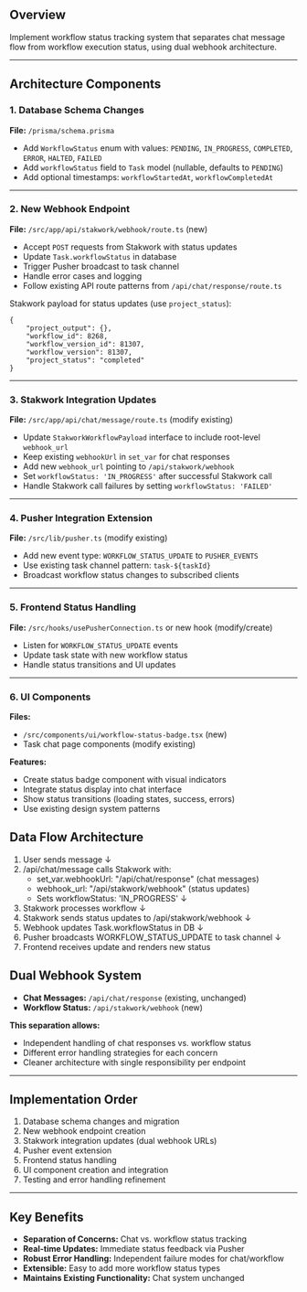 ## Overview

Implement workflow status tracking system that separates chat message flow from workflow execution status, using dual webhook architecture.

---

## Architecture Components

### 1. Database Schema Changes

**File:** `/prisma/schema.prisma`

- Add `WorkflowStatus` enum with values: `PENDING`, `IN_PROGRESS`, `COMPLETED`, `ERROR`, `HALTED`, `FAILED`
- Add `workflowStatus` field to `Task` model (nullable, defaults to `PENDING`)
- Add optional timestamps: `workflowStartedAt`, `workflowCompletedAt`

---

### 2. New Webhook Endpoint

**File:** `/src/app/api/stakwork/webhook/route.ts` (new)

- Accept `POST` requests from Stakwork with status updates
- Update `Task.workflowStatus` in database
- Trigger Pusher broadcast to task channel
- Handle error cases and logging
- Follow existing API route patterns from `/api/chat/response/route.ts`

Stakwork payload for status updates (use `project_status`):
```
{
    "project_output": {},
    "workflow_id": 8268,
    "workflow_version_id": 81307,
    "workflow_version": 81307,
    "project_status": "completed"
}
```

---

### 3. Stakwork Integration Updates

**File:** `/src/app/api/chat/message/route.ts` (modify existing)

- Update `StakworkWorkflowPayload` interface to include root-level `webhook_url`
- Keep existing `webhookUrl` in `set_var` for chat responses
- Add new `webhook_url` pointing to `/api/stakwork/webhook`
- Set `workflowStatus: 'IN_PROGRESS'` after successful Stakwork call
- Handle Stakwork call failures by setting `workflowStatus: 'FAILED'`

---

### 4. Pusher Integration Extension

**File:** `/src/lib/pusher.ts` (modify existing)

- Add new event type: `WORKFLOW_STATUS_UPDATE` to `PUSHER_EVENTS`
- Use existing task channel pattern: `task-${taskId}`
- Broadcast workflow status changes to subscribed clients

---

### 5. Frontend Status Handling

**File:** `/src/hooks/usePusherConnection.ts` or new hook (modify/create)

- Listen for `WORKFLOW_STATUS_UPDATE` events
- Update task state with new workflow status
- Handle status transitions and UI updates

---

### 6. UI Components

**Files:**

- `/src/components/ui/workflow-status-badge.tsx` (new)
- Task chat page components (modify existing)

**Features:**

- Create status badge component with visual indicators
- Integrate status display into chat interface
- Show status transitions (loading states, success, errors)
- Use existing design system patterns

## Data Flow Architecture

  1. User sends message
     ↓
  2. /api/chat/message calls Stakwork with:
     - set_var.webhookUrl: "/api/chat/response" (chat messages)
     - webhook_url: "/api/stakwork/webhook" (status updates)
     - Sets workflowStatus: 'IN_PROGRESS'
     ↓
  3. Stakwork processes workflow
     ↓
  4. Stakwork sends status updates to /api/stakwork/webhook
     ↓
  5. Webhook updates Task.workflowStatus in DB
     ↓
  6. Pusher broadcasts WORKFLOW_STATUS_UPDATE to task channel
     ↓
  7. Frontend receives update and renders new status

## Dual Webhook System

- **Chat Messages:** `/api/chat/response` (existing, unchanged)
- **Workflow Status:** `/api/stakwork/webhook` (new)

**This separation allows:**

- Independent handling of chat responses vs. workflow status
- Different error handling strategies for each concern
- Cleaner architecture with single responsibility per endpoint

---

## Implementation Order

1. Database schema changes and migration  
2. New webhook endpoint creation  
3. Stakwork integration updates (dual webhook URLs)  
4. Pusher event extension  
5. Frontend status handling  
6. UI component creation and integration  
7. Testing and error handling refinement

---

## Key Benefits

- **Separation of Concerns:** Chat vs. workflow status tracking  
- **Real-time Updates:** Immediate status feedback via Pusher  
- **Robust Error Handling:** Independent failure modes for chat/workflow  
- **Extensible:** Easy to add more workflow status types  
- **Maintains Existing Functionality:** Chat system unchanged